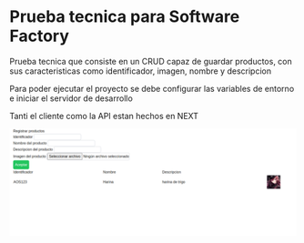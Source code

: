 # Prueba tecnica para Software Factory

Prueba tecnica que consiste en un CRUD capaz de guardar productos, con sus caracteristicas como identificador, imagen, nombre y descripcion

Para poder ejecutar el proyecto se debe configurar las variables de entorno e iniciar el servidor de desarrollo

Tanti el cliente como la API estan hechos en NEXT

<img src="img/1.png" />